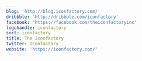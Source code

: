 ```yaml
---
blog: 'http://blog.iconfactory.com/'
dribbble: 'http://dribbble.com/iconfactory'
facebook: 'https://facebook.com/theiconfactoryinc'
logohandle: iconfactory
sort: iconfactory
title: The Iconfactory
twitter: Iconfactory
website: 'https://iconfactory.com/'
---
```

